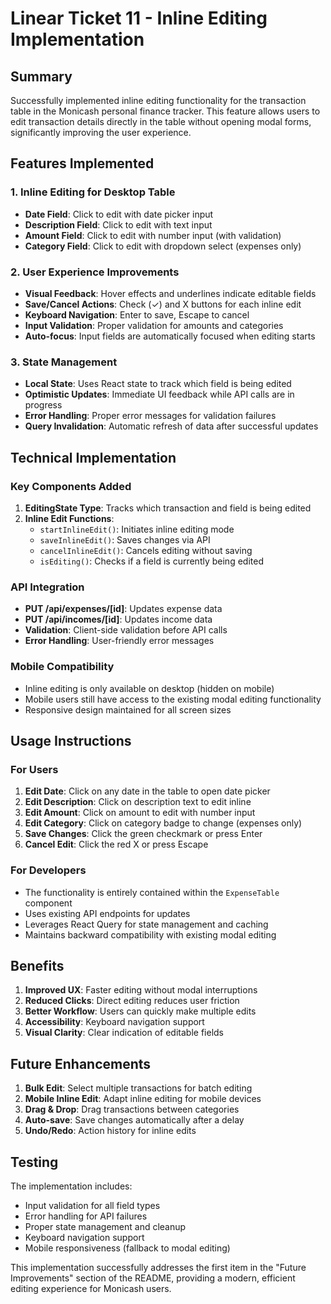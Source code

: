 # Linear Ticket 11 - Inline Editing Implementation

## Summary
Successfully implemented inline editing functionality for the transaction table in the Monicash personal finance tracker. This feature allows users to edit transaction details directly in the table without opening modal forms, significantly improving the user experience.

## Features Implemented

### 1. Inline Editing for Desktop Table
- **Date Field**: Click to edit with date picker input
- **Description Field**: Click to edit with text input
- **Amount Field**: Click to edit with number input (with validation)
- **Category Field**: Click to edit with dropdown select (expenses only)

### 2. User Experience Improvements
- **Visual Feedback**: Hover effects and underlines indicate editable fields
- **Save/Cancel Actions**: Check (✓) and X buttons for each inline edit
- **Keyboard Navigation**: Enter to save, Escape to cancel
- **Input Validation**: Proper validation for amounts and categories
- **Auto-focus**: Input fields are automatically focused when editing starts

### 3. State Management
- **Local State**: Uses React state to track which field is being edited
- **Optimistic Updates**: Immediate UI feedback while API calls are in progress
- **Error Handling**: Proper error messages for validation failures
- **Query Invalidation**: Automatic refresh of data after successful updates

## Technical Implementation

### Key Components Added
1. **EditingState Type**: Tracks which transaction and field is being edited
2. **Inline Edit Functions**:
   - `startInlineEdit()`: Initiates inline editing mode
   - `saveInlineEdit()`: Saves changes via API
   - `cancelInlineEdit()`: Cancels editing without saving
   - `isEditing()`: Checks if a field is currently being edited

### API Integration
- **PUT /api/expenses/[id]**: Updates expense data
- **PUT /api/incomes/[id]**: Updates income data
- **Validation**: Client-side validation before API calls
- **Error Handling**: User-friendly error messages

### Mobile Compatibility
- Inline editing is only available on desktop (hidden on mobile)
- Mobile users still have access to the existing modal editing functionality
- Responsive design maintained for all screen sizes

## Usage Instructions

### For Users
1. **Edit Date**: Click on any date in the table to open date picker
2. **Edit Description**: Click on description text to edit inline
3. **Edit Amount**: Click on amount to edit with number input
4. **Edit Category**: Click on category badge to change (expenses only)
5. **Save Changes**: Click the green checkmark or press Enter
6. **Cancel Edit**: Click the red X or press Escape

### For Developers
- The functionality is entirely contained within the `ExpenseTable` component
- Uses existing API endpoints for updates
- Leverages React Query for state management and caching
- Maintains backward compatibility with existing modal editing

## Benefits

1. **Improved UX**: Faster editing without modal interruptions
2. **Reduced Clicks**: Direct editing reduces user friction
3. **Better Workflow**: Users can quickly make multiple edits
4. **Accessibility**: Keyboard navigation support
5. **Visual Clarity**: Clear indication of editable fields

## Future Enhancements

1. **Bulk Edit**: Select multiple transactions for batch editing
2. **Mobile Inline Edit**: Adapt inline editing for mobile devices
3. **Drag & Drop**: Drag transactions between categories
4. **Auto-save**: Save changes automatically after a delay
5. **Undo/Redo**: Action history for inline edits

## Testing

The implementation includes:
- Input validation for all field types
- Error handling for API failures
- Proper state management and cleanup
- Keyboard navigation support
- Mobile responsiveness (fallback to modal editing)

This implementation successfully addresses the first item in the "Future Improvements" section of the README, providing a modern, efficient editing experience for Monicash users.